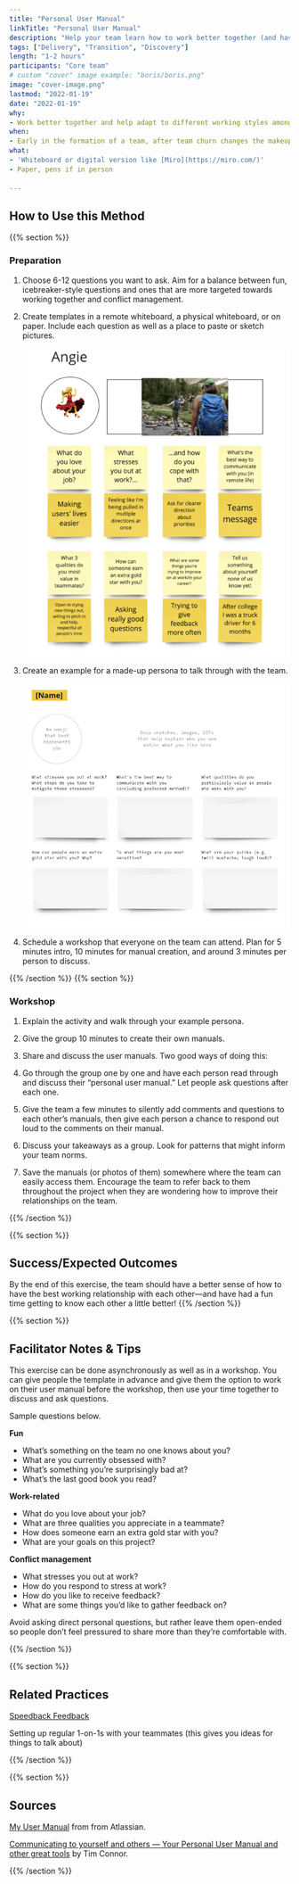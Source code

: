 ```yaml
---
title: "Personal User Manual"
linkTitle: "Personal User Manual"
description: "Help your team learn how to work better together (and have fun!)"
tags: ["Delivery", "Transition", "Discovery"]
length: "1-2 hours"
participants: "Core team"
# custom "cover" image example: "boris/boris.png"
image: "cover-image.png" 
lastmod: "2022-01-19"
date: "2022-01-19"
why: 
- Work better together and help adapt to different working styles among team members.
when:
- Early in the formation of a team, after team churn changes the makeup of your team significantly, or when you are starting to sense interpersonal tension and want to head it off. Essentially, any time your team is transitioning from [“Forming” to “Storming.”](https://www.sixsigmadaily.com/what-is-forming-storming-norming-performing/) 
what:
- 'Whiteboard or digital version like [Miro](https://miro.com/)'
- Paper, pens if in person

---
```


## How to Use this Method

{{% section %}}
### Preparation
1. Choose 6-12 questions you want to ask. Aim for a balance between fun, icebreaker-style questions and ones that are more targeted towards working together and conflict management.

1. Create templates in a remote whiteboard, a physical whiteboard, or on paper. Include each question as well as a place to paste or sketch pictures.

   ![Personal User Manual Template](images/image1.png)

1. Create an example for a made-up persona to talk through with the team.

   ![Personal User Manual Example](images/image2.png)

1. Schedule a workshop that everyone on the team can attend. Plan for 5 minutes intro, 10 minutes for manual creation, and around 3 minutes per person to discuss.

{{% /section %}}
{{% section %}}

### Workshop
1. Explain the activity and walk through your example persona.

1. Give the group 10 minutes to create their own manuals.

1. Share and discuss the user manuals. Two good ways of doing this:

  1. Go through the group one by one and have each person read through and discuss their “personal user manual.” Let people ask questions after each one.
  1. Give the team a few minutes to silently add comments and questions to each other’s manuals, then give each person a chance to respond out loud to the comments on their manual. 

1. Discuss your takeaways as a group. Look for patterns that might inform your team norms.

1. Save the manuals (or photos of them) somewhere where the team can easily access them. Encourage the team to refer back to them throughout the project when they are wondering how to improve their relationships on the team.

{{% /section %}}

{{% section %}}
## Success/Expected Outcomes
By the end of this exercise, the team should have a better sense of how to have the best working relationship with each other—and have had a fun time getting to know each other a little better!
{{% /section %}}

{{% section %}}
## Facilitator Notes & Tips
This exercise can be done asynchronously as well as in a workshop. You can give people the template in advance and give them the option to work on their user manual before the workshop, then use your time together to discuss and ask questions.

Sample questions below.

**Fun**
- What’s something on the team no one knows about you?
- What are you currently obsessed with?
- What’s something you’re surprisingly bad at?
- What’s the last good book you read?

**Work-related**
- What do you love about your job?
- What are three qualities you appreciate in a teammate?
- How does someone earn an extra gold star with you?
- What are your goals on this project?

**Conflict management**
- What stresses you out at work?
- How do you respond to stress at work?
- How do you like to receive feedback?
- What are some things you’d like to gather feedback on?

Avoid asking direct personal questions, but rather leave them open-ended so people don’t feel pressured to share more than they’re comfortable with.


{{% /section %}}

{{% section %}}
## Related Practices
[Speedback Feedback](/practices/speedback)

Setting up regular 1-on-1s with your teammates (this gives you ideas for things to talk about)

{{% /section %}}


{{% section %}}
## Sources
[My User Manual](https://www.atlassian.com/team-playbook/plays/my-user-manual) from from Atlassian.

[Communicating to yourself and others — Your Personal User Manual and other great tools](https://medium.com/10x-curiosity/communicating-to-yourself-and-others-your-personal-user-manual-and-other-great-tools-cb015400ee02) by Tim Connor.

{{% /section %}}
